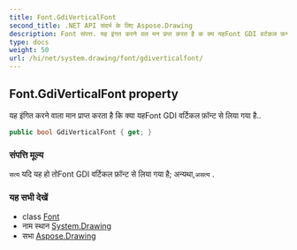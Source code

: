 ```yaml
---
title: Font.GdiVerticalFont
second_title: .NET API संदर्भ के लिए Aspose.Drawing
description: Font संपत्त. यह इंगत करने वल मन प्रप्त करत है क क्य यहFont GDI वर्टकल फ़न्ट से लय गय है..
type: docs
weight: 50
url: /hi/net/system.drawing/font/gdiverticalfont/
---
```

## Font.GdiVerticalFont property

यह इंगित करने वाला मान प्राप्त करता है कि क्या यहFont GDI वर्टिकल फ़ॉन्ट से लिया गया है..

```csharp
public bool GdiVerticalFont { get; }
```

### संपत्ति मूल्य

`सत्य` यदि यह हो तोFont GDI वर्टिकल फ़ॉन्ट से लिया गया है; अन्यथा,`असत्य` .

### यह सभी देखें

* class [Font](../)
* नाम स्थान [System.Drawing](../../font/)
* सभा [Aspose.Drawing](../../../)


